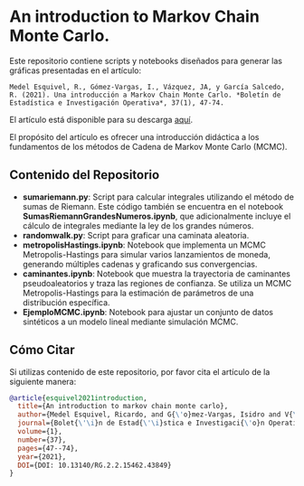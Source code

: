# An introduction to Markov Chain Monte Carlo.

Este repositorio contiene scripts y notebooks diseñados para generar las gráficas presentadas en el artículo:

	Medel Esquivel, R., Gómez-Vargas, I., Vázquez, JA, y García Salcedo, R. (2021). Una introducción a Markov Chain Monte Carlo. *Boletín de Estadística e Investigación Operativa*, 37(1), 47-74.

El artículo está disponible para su descarga [aquí](https://www.researchgate.net/publication/350485874_An_introduction_to_Markov_Chain_Monte_Carlo).

El propósito del artículo es ofrecer una introducción didáctica a los fundamentos de los métodos de Cadena de Markov Monte Carlo (MCMC).

## Contenido del Repositorio

- **sumariemann.py**: Script para calcular integrales utilizando el método de sumas de Riemann. Este código también se encuentra en el notebook **SumasRiemannGrandesNumeros.ipynb**, que adicionalmente incluye el cálculo de integrales mediante la ley de los grandes números.
- **randomwalk.py**: Script para graficar una caminata aleatoria.
- **metropolisHastings.ipynb**: Notebook que implementa un MCMC Metropolis-Hastings para simular varios lanzamientos de moneda, generando múltiples cadenas y graficando sus convergencias.
- **caminantes.ipynb**: Notebook que muestra la trayectoria de caminantes pseudoaleatorios y traza las regiones de confianza. Se utiliza un MCMC Metropolis-Hastings para la estimación de parámetros de una distribución específica.
- **EjemploMCMC.ipynb**: Notebook para ajustar un conjunto de datos sintéticos a un modelo lineal mediante simulación MCMC.

## Cómo Citar

Si utilizas contenido de este repositorio, por favor cita el artículo de la siguiente manera:

```bibtex
@article{esquivel2021introduction,
  title={An introduction to markov chain monte carlo},
  author={Medel Esquivel, Ricardo, and G{\'o}mez-Vargas, Isidro and V{\'a}zquez, J Alberto and Salcedo, Ricardo Garc{\'\i}a},
  journal={Bolet{\'\i}n de Estad{\'\i}stica e Investigaci{\'o}n Operativa},
  volume={1},
  number={37},
  pages={47--74},
  year={2021},
  DOI={DOI: 10.13140/RG.2.2.15462.43849}
}
```


